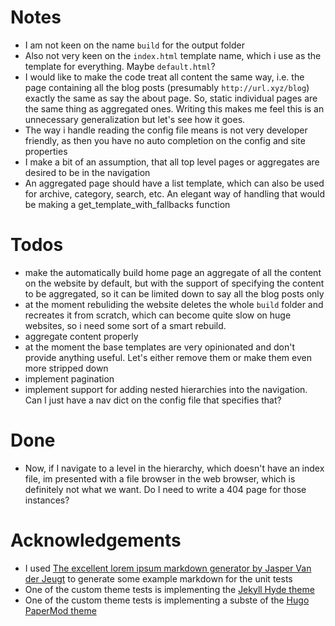 # Notes
- I am not keen on the name `build` for the output folder
- Also not very keen on the `index.html` template name, which i use as the template for everything. Maybe `default.html`?
- I would like to make the code treat all content the same way, i.e. the page containing all the blog posts (presumably `http://url.xyz/blog`) exactly the same as say the about page. So, static individual pages are the same thing as aggregated ones. Writing this makes me feel this is an unnecessary generalization but let's see how it goes.
- The way i handle reading the config file means is not very developer friendly, as then you have no auto completion on the config and site properties
- I make a bit of an assumption, that all top level pages or aggregates are desired to be in the navigation
- An aggregated page should have a list template, which can also be used for archive, category, search, etc. An elegant way of handling that would be making a get_template_with_fallbacks function

# Todos
- make the automatically build home page an aggregate of all the content on the website by default, but with the support of specifying the content to be aggregated, so it can be limited down to say all the blog posts only
- at the moment rebuliding the website deletes the whole `build` folder and recreates it from scratch, which can become quite slow on huge websites, so i need some sort of a smart rebuild.
- aggregate content properly
- at the moment the base templates are very opinionated and don't provide anything useful. Let's either remove them or make them even more stripped down
- implement pagination
- implement support for adding nested hierarchies into the navigation. Can I just have a nav dict on the config file that specifies that?

# Done
- Now, if I navigate to a level in the hierarchy, which doesn't have an index file, im presented with a file browser in the web browser, which is definitely not what we want. Do I need to write a 404 page for those instances?

# Acknowledgements
- I used [The excellent lorem ipsum markdown generator by Jasper Van der Jeugt](https://jaspervdj.be/lorem-markdownum/) to generate some example markdown for the unit tests
- One of the custom theme tests is implementing the [Jekyll Hyde theme](https://github.com/poole/hyde)
- One of the custom theme tests is implementing a subste of the [Hugo PaperMod theme](https://github.com/adityatelange/hugo-PaperMod/)
